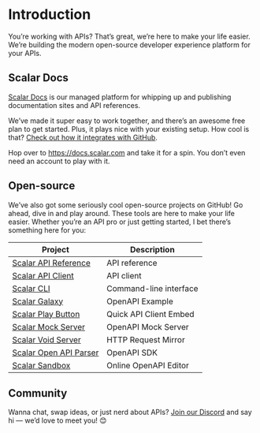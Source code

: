 # Introduction

You’re working with APIs? That’s great, we’re here to make your life easier. We’re building the modern open-source developer experience platform for your APIs.

## Scalar Docs

[Scalar Docs](/scalar/introduction) is our managed platform for whipping up and publishing documentation sites and API references.

We’ve made it super easy to work together, and there’s an awesome free plan to get started. Plus, it plays nice with your existing setup. How cool is that? [Check out how it integrates with GitHub](/scalar/docs/markdown-sync).

Hop over to <https://docs.scalar.com> and take it for a spin. You don’t even need an account to play with it.

## Open-source

We’ve also got some seriously cool open-source projects on GitHub! Go ahead, dive in and play around. These tools are here to make your life easier. Whether you’re an API pro or just getting started, I bet there’s something here for you:

| Project                                                                                                | Description            |
| ------------------------------------------------------------------------------------------------------ | ---------------------- |
| [Scalar API Reference](https://github.com/scalar/scalar/blob/main/packages/api-reference/README.md)    | API reference          |
| [Scalar API Client](https://github.com/scalar/scalar/blob/main/packages/api-client/README.md)          | API client             |
| [Scalar CLI](https://github.com/scalar/scalar/blob/main/packages/cli/README.md)                        | Command-line interface |
| [Scalar Galaxy](https://github.com/scalar/scalar/blob/main/packages/galaxy/README.md)                  | OpenAPI Example        |
| [Scalar Play Button](https://github.com/scalar/scalar/blob/main/packages/play-button/README.md)        | Quick API Client Embed |
| [Scalar Mock Server](https://github.com/scalar/scalar/blob/main/packages/mock-server/README.md)        | OpenAPI Mock Server    |
| [Scalar Void Server](https://github.com/scalar/scalar/blob/main/packages/void-server/README.md)        | HTTP Request Mirror    |
| [Scalar Open API Parser](https://github.com/scalar/scalar/blob/main/packages/openapi-parser/README.md) | OpenAPI SDK            |
| [Scalar Sandbox](https://sandbox.scalar.com/)                                                          | Online OpenAPI Editor  |

## Community

Wanna chat, swap ideas, or just nerd about APIs? [Join our Discord](https://discord.gg/scalar) and say hi — we’d love to meet you! 😊
